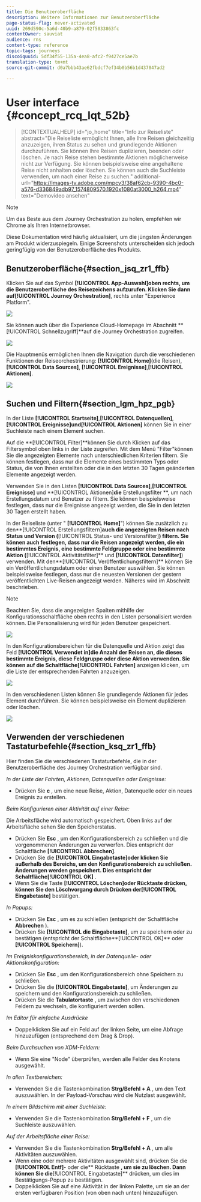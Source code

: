 ```yaml
---
title: Die Benutzeroberfläche
description: Weitere Informationen zur Benutzeroberfläche
page-status-flag: never-activated
uuid: 269d590c-5a6d-40b9-a879-02f5033863fc
contentOwner: sauviat
audience: rns
content-type: reference
topic-tags: journeys
discoiquuid: 5df34f55-135a-4ea8-afc2-f9427ce5ae7b
translation-type: tm+mt
source-git-commit: d0a7bbb43ae62fbdcf7ef34b0b56b1d437047ad2

---
```



# User interface {#concept_rcq_lqt_52b}


>[!CONTEXTUALHELP]
>id=&quot;jo_home&quot;
>title=&quot;Info zur Reiseliste&quot;
>abstract=&quot;Die Reiseliste ermöglicht Ihnen, alle Ihre Reisen gleichzeitig anzuzeigen, ihren Status zu sehen und grundlegende Aktionen durchzuführen. Sie können Ihre Reisen duplizieren, beenden oder löschen. Je nach Reise stehen bestimmte Aktionen möglicherweise nicht zur Verfügung. Sie können beispielsweise eine angehaltene Reise nicht anhalten oder löschen. Sie können auch die Suchleiste verwenden, um nach einer Reise zu suchen.&quot;
>additional-url=&quot;https://images-tv.adobe.com/mpcv3/38af62cb-9390-4bc0-a576-d336849adb97_1574809570.1920x1080at3000_h264.mp4&quot; text=&quot;Demovideo ansehen&quot;


>[!NOTE]
>
>Um das Beste aus dem Journey Orchestration zu holen, empfehlen wir Chrome als Ihren Internetbrowser.
>
>Diese Dokumentation wird häufig aktualisiert, um die jüngsten Änderungen am Produkt widerzuspiegeln. Einige Screenshots unterscheiden sich jedoch geringfügig von der Benutzeroberfläche des Produkts.

## Benutzeroberfläche{#section_jsq_zr1_ffb}

Klicken Sie auf das Symbol **[!UICONTROL App-Auswahl]**oben rechts, um die Benutzeroberfläche des Reisezeichens aufzurufen. Klicken Sie dann auf**[!UICONTROL  Journey Orchestration]**, rechts unter &quot;Experience Platform&quot;.

![](../assets/journey1.png)

Sie können auch über die Experience Cloud-Homepage im Abschnitt **[!UICONTROL Schnellzugriff]**auf die Journey Orchestration zugreifen.

![](../assets/journey1bis.png)

Die Hauptmenüs ermöglichen Ihnen die Navigation durch die verschiedenen Funktionen der Reiseorchestrierung: **[!UICONTROL Home]**(die Reisen),**[!UICONTROL  Data Sources]**, **[!UICONTROL Ereignisse]**,**[!UICONTROL  Aktionen]**.

![](../assets/journey2.png)

## Suchen und Filtern{#section_lgm_hpz_pgb}

In der Liste **[!UICONTROL Startseite]**,**[!UICONTROL  Datenquellen]**, **[!UICONTROL Ereignisse]**und**[!UICONTROL  Aktionen]** können Sie in einer Suchleiste nach einem Element suchen.

Auf die **[!UICONTROL Filter]**können Sie durch Klicken auf das Filtersymbol oben links in der Liste zugreifen. Mit dem Menü &quot;Filter&quot;können Sie die angezeigten Elemente nach unterschiedlichen Kriterien filtern. Sie können festlegen, dass nur die Elemente eines bestimmten Typs oder Status, die von Ihnen erstellten oder die in den letzten 30 Tagen geänderten Elemente angezeigt werden.

Verwenden Sie in den Listen **[!UICONTROL Data Sources]**,**[!UICONTROL  Ereignisse]** und **[!UICONTROL Aktionen]**die** Erstellungsfilter **, um nach Erstellungsdatum und Benutzer zu filtern. Sie können beispielsweise festlegen, dass nur die Ereignisse angezeigt werden, die Sie in den letzten 30 Tagen erstellt haben.

In der Reiseliste (unter &quot; **[!UICONTROL Home]**&quot;) können Sie zusätzlich zu den**[!UICONTROL  Erstellungsfiltern]**auch die angezeigten Reisen nach Status und Version (**[!UICONTROL Status- und Versionsfilter]**) filtern. Sie können auch festlegen, dass nur die Reisen angezeigt werden, die ein bestimmtes Ereignis, eine bestimmte Feldgruppe oder eine bestimmte Aktion (**[!UICONTROL  Aktivitätsfilter]** und **[!UICONTROL Datenfilter]**) verwenden. Mit den**[!UICONTROL  Veröffentlichungsfiltern]** können Sie ein Veröffentlichungsdatum oder einen Benutzer auswählen. Sie können beispielsweise festlegen, dass nur die neuesten Versionen der gestern veröffentlichten Live-Reisen angezeigt werden. Näheres wird im Abschnitt [](../building-journeys/using-the-journey-designer.md) beschrieben.

>[!NOTE]
>
>Beachten Sie, dass die angezeigten Spalten mithilfe der Konfigurationsschaltfläche oben rechts in den Listen personalisiert werden können. Die Personalisierung wird für jeden Benutzer gespeichert.

![](../assets/journey74.png)

In den Konfigurationsbereichen für die Datenquelle und Aktion zeigt das Feld **[!UICONTROL Verwendet in]**die Anzahl der Reisen an, die dieses bestimmte Ereignis, diese Feldgruppe oder diese Aktion verwenden. Sie können auf die Schaltfläche**[!UICONTROL  Fahrten]** anzeigen klicken, um die Liste der entsprechenden Fahrten anzuzeigen.

![](../assets/journey3bis.png)

In den verschiedenen Listen können Sie grundlegende Aktionen für jedes Element durchführen. Sie können beispielsweise ein Element duplizieren oder löschen.

![](../assets/journey4.png)

## Verwenden der verschiedenen Tastaturbefehle{#section_ksq_zr1_ffb}

Hier finden Sie die verschiedenen Tastaturbefehle, die in der Benutzeroberfläche des Journey Orchestration verfügbar sind.

_In der Liste der Fahrten, Aktionen, Datenquellen oder Ereignisse:_

* Drücken Sie **c** , um eine neue Reise, Aktion, Datenquelle oder ein neues Ereignis zu erstellen.

_Beim Konfigurieren einer Aktivität auf einer Reise:_

Die Arbeitsfläche wird automatisch gespeichert. Oben links auf der Arbeitsfläche sehen Sie den Speicherstatus.

* Drücken Sie **Esc** , um den Konfigurationsbereich zu schließen und die vorgenommenen Änderungen zu verwerfen. Dies entspricht der Schaltfläche **[!UICONTROL Abbrechen]**.
* Drücken Sie die **[!UICONTROL Eingabetaste]**oder klicken Sie außerhalb des Bereichs, um den Konfigurationsbereich zu schließen. Änderungen werden gespeichert. Dies entspricht der Schaltfläche**[!UICONTROL  OK]** .
* Wenn Sie die Taste **[!UICONTROL Löschen]**oder** Rücktaste **drücken, können Sie den Löschvorgang durch Drücken der**[!UICONTROL  Eingabetaste]** bestätigen.

_In Popups:_

* Drücken Sie **Esc** , um es zu schließen (entspricht der Schaltfläche **Abbrechen** ).
* Drücken Sie **[!UICONTROL die Eingabetaste]**, um zu speichern oder zu bestätigen (entspricht der Schaltfläche**[!UICONTROL  OK]** oder **[!UICONTROL Speichern]**).

_Im Ereigniskonfigurationsbereich, in der Datenquelle- oder Aktionskonfiguration:_

* Drücken Sie **Esc** , um den Konfigurationsbereich ohne Speichern zu schließen.
* Drücken Sie die **[!UICONTROL Eingabetaste]**, um Änderungen zu speichern und den Konfigurationsbereich zu schließen.
* Drücken Sie die **Tabulatortaste** , um zwischen den verschiedenen Feldern zu wechseln, die konfiguriert werden sollen.

_Im Editor für einfache Ausdrücke_

* Doppelklicken Sie auf ein Feld auf der linken Seite, um eine Abfrage hinzuzufügen (entsprechend dem Drag &amp; Drop).

_Beim Durchsuchen von XDM-Feldern:_

* Wenn Sie eine &quot;Node&quot; überprüfen, werden alle Felder des Knotens ausgewählt.

_In allen Textbereichen:_

* Verwenden Sie die Tastenkombination **Strg/Befehl + A** , um den Text auszuwählen. In der Payload-Vorschau wird die Nutzlast ausgewählt.

_In einem Bildschirm mit einer Suchleiste:_

* Verwenden Sie die Tastenkombination **Strg/Befehl + F** , um die Suchleiste auszuwählen.

_Auf der Arbeitsfläche einer Reise:_

* Verwenden Sie die Tastenkombination **Strg/Befehl + A** , um alle Aktivitäten auszuwählen.
* Wenn eine oder mehrere Aktivitäten ausgewählt sind, drücken Sie die **[!UICONTROL Entf]**- oder die** Rücktaste **, um sie zu löschen. Dann können Sie die**[!UICONTROL  Eingabetaste]** drücken, um dies im Bestätigungs-Popup zu bestätigen.
* Doppelklicken Sie auf eine Aktivität in der linken Palette, um sie an der ersten verfügbaren Position (von oben nach unten) hinzuzufügen.
